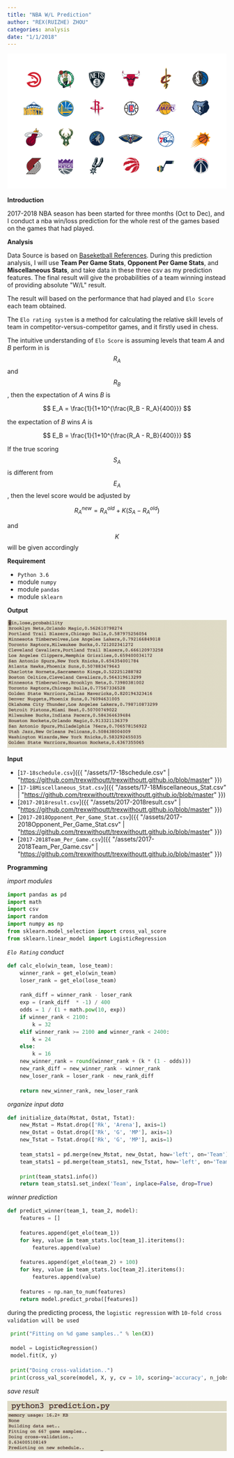```yaml
---
title: "NBA W/L Prediction"
author: "REX(RUIZHE) ZHOU"
categories: analysis
date: "1/1/2018"
---
```


<script type="text/javascript" async  src="https://cdnjs.cloudflare.com/ajax/libs/mathjax/2.7.1/MathJax.js?config=TeX-MML-AM_CHTML">
</script>

<img src="/assets/nba.png" class="fit image"> 

**Introduction**

2017-2018 NBA season has been started for three months (Oct to Dec), and I conduct a nba win/loss prediction for the
whole rest of the games based on the games that had played. 

**Analysis**

Data Source is based on [Baseketball References](https://www.basketball-reference.com/). During this prediction analysis, I will use **Team Per Game Stats**, **Opponent Per Game Stats**, and **Miscellaneous Stats**, and take data in these three csv as my prediction features. The final result will give the probabilities of a team winning instead of providing absolute "W/L" result.

The result will based on the performance that had played and `Elo Score` each team obtained.

The `Elo rating system` is a method for calculating the relative skill levels of team in competitor-versus-competitor games, and it firstly used in chess. 

The intuitive understanding of `Elo Score` is assuming levels that team *A* and *B* perform in is $$R_A$$ and $$R_B$$, then the expectation of *A* wins *B* is

$$
E_A = \frac{1}{1+10^{\frac{R_B - R_A}{400}}}
$$

the expectation of *B* wins *A* is

$$
E_B = \frac{1}{1+10^{\frac{R_A - R_B}{400}}}
$$

If the true scoring $$S_A$$ is different from $$E_A$$, then the level score would be adjusted by

$$
R_A^{new} = R_A^{old} + K(S_A - R_A^{old})
$$

and $$K$$ will be given accordingly

**Requirement**

- `Python 3.6`
- module `numpy`
- module `pandas`
- module `sklearn`

**Output**

<img src="/assets/nba_predict.png" class="fit image"> 

**Input**

* [`17-18schedule.csv`]({{ "/assets/17-18schedule.csv" | "https://github.com/trexwithoutt/trexwithoutt.github.io/blob/master" }})
* [`17-18Miscellaneous_Stat.csv`]({{ "/assets/17-18Miscellaneous_Stat.csv" | "https://github.com/trexwithoutt/trexwithoutt.github.io/blob/master" }})
* [`2017-2018result.csv`]({{ "/assets/2017-2018result.csv" | "https://github.com/trexwithoutt/trexwithoutt.github.io/blob/master" }})
* [`2017-2018Opponent_Per_Game_Stat.csv`]({{ "/assets/2017-2018Opponent_Per_Game_Stat.csv" | "https://github.com/trexwithoutt/trexwithoutt.github.io/blob/master" }})
* [`2017-2018Team_Per_Game.csv`]({{ "/assets/2017-2018Team_Per_Game.csv" | "https://github.com/trexwithoutt/trexwithoutt.github.io/blob/master" }})

**Programming**

*import modules*

```python
import pandas as pd
import math
import csv
import random
import numpy as np
from sklearn.model_selection import cross_val_score
from sklearn.linear_model import LogisticRegression
```

*`Elo Rating` conduct*

```python
def calc_elo(win_team, lose_team):
    winner_rank = get_elo(win_team)
    loser_rank = get_elo(lose_team)

    rank_diff = winner_rank - loser_rank
    exp = (rank_diff  * -1) / 400
    odds = 1 / (1 + math.pow(10, exp))
    if winner_rank < 2100:
        k = 32
    elif winner_rank >= 2100 and winner_rank < 2400:
        k = 24
    else:
        k = 16
    new_winner_rank = round(winner_rank + (k * (1 - odds)))
    new_rank_diff = new_winner_rank - winner_rank
    new_loser_rank = loser_rank - new_rank_diff

    return new_winner_rank, new_loser_rank
```

*organize input data*

```python
def initialize_data(Mstat, Ostat, Tstat):
    new_Mstat = Mstat.drop(['Rk', 'Arena'], axis=1)
    new_Ostat = Ostat.drop(['Rk', 'G', 'MP'], axis=1)
    new_Tstat = Tstat.drop(['Rk', 'G', 'MP'], axis=1)

    team_stats1 = pd.merge(new_Mstat, new_Ostat, how='left', on='Team')
    team_stats1 = pd.merge(team_stats1, new_Tstat, how='left', on='Team')

    print(team_stats1.info())
    return team_stats1.set_index('Team', inplace=False, drop=True)
```

*winner prediction*

```python
def predict_winner(team_1, team_2, model):
    features = []

    features.append(get_elo(team_1))
    for key, value in team_stats.loc[team_1].iteritems():
        features.append(value)

    features.append(get_elo(team_2) + 100)
    for key, value in team_stats.loc[team_2].iteritems():
        features.append(value)

    features = np.nan_to_num(features)
    return model.predict_proba([features])

```

during the predicting process, the `logistic regression` with `10-fold cross validation will be used`

```python
 print("Fitting on %d game samples.." % len(X))

 model = LogisticRegression()
 model.fit(X, y)

 print("Doing cross-validation..")
 print(cross_val_score(model, X, y, cv = 10, scoring='accuracy', n_jobs=-1).mean())

```

*save result*

<img src="/assets/nba_running.png" class="fit image"> 

<img src="/assets/nba_having.png" class="fit image"> 


